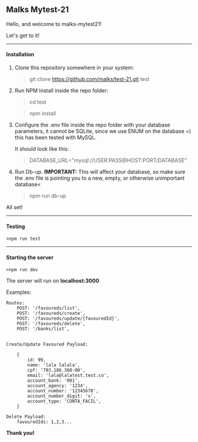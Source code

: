 <h2>Malks Mytest-21</h2>

Hello, and welcome to malks-mytest21!

Let's get to it!

----------
<h4>Installation</h4>

1) Clone this repository somewhere in your system:
    >git clone https://github.com/malks/test-21.git test

2) Run NPM Install inside the repo folder:

    >cd test

    >npm install

3) Configure the .env file inside the repo folder with your database parameters, it cannot be SQLite, since we use ENUM on the database =) this has been tested with MySQL.

    It should look like this:

    > DATABASE_URL="mysql://USER:PASS@HOST:PORT/DATABASE"

4) Run Db-up. 
    <b>IMPORTANT:</b> This will affect your database, so make sure the .env file is pointing you to a new, empty, or otherwise unimportant database<
    >npm run db-up

All set!

----------
<h4>Testing</h4>

    >npm run test

----------
<h4>Starting the server</h4>

    >npm run dev

The server will run on <b>localhost:3000</b>

Examples:

    Routes:
        POST: '/favoureds/list',
        POST: '/favoureds/create',
        POST: '/favoureds/update/{favouredId}',
        POST: '/favoureds/delete',
        POST: '/banks/list',


    Create/Update Favoured Payload:

        { 
            id: 99, 
            name: 'lala lalala', 
            cpf: '703.186.360-00', 
            email: 'lala@lalatest.test.co', 
            account_bank: '001',
            account_agency: '1234', 
            account_number: '12345678', 
            account_number_digit: 'x', 
            account_type: 'CONTA_FACIL', 
        }

    Delete Payload: 
        favouredIds: 1,2,3...


<b>Thank you!</b>